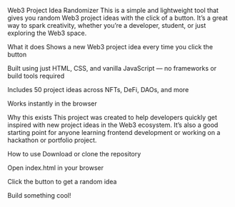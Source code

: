 Web3 Project Idea Randomizer
This is a simple and lightweight tool that gives you random Web3 project ideas with the click of a button. It’s a great way to spark creativity, whether you’re a developer, student, or just exploring the Web3 space.

What it does
Shows a new Web3 project idea every time you click the button

Built using just HTML, CSS, and vanilla JavaScript — no frameworks or build tools required

Includes 50 project ideas across NFTs, DeFi, DAOs, and more

Works instantly in the browser

Why this exists
This project was created to help developers quickly get inspired with new project ideas in the Web3 ecosystem. It’s also a good starting point for anyone learning frontend development or working on a hackathon or portfolio project.

How to use
Download or clone the repository

Open index.html in your browser

Click the button to get a random idea

Build something cool!
